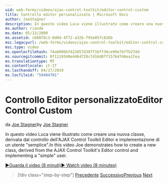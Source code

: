 ```yaml
---
uid: web-forms/videos/ajax-control-toolkit/editor-control-custom
title: Controllo editor personalizzato | Microsoft Docs
author: JoeStagner
description: In questo video Luca viene illustrato come creare una nuova classe, derivata dal controllo dell'AJAX Control Toolkit Editor e implementazione di un utente "semplice".
ms.author: riande
ms.date: 05/13/2009
ms.assetid: c688f8c3-0d0d-4ff2-a32b-f93e05fc826b
msc.legacyurl: /web-forms/videos/ajax-control-toolkit/editor-control-custom
msc.type: video
ms.openlocfilehash: 74ab096bf422057d397f1bff36ce99e7bffb27dd
ms.sourcegitcommit: 0f1119340e4464720cfd16d0ff15764746ea1fea
ms.translationtype: MT
ms.contentlocale: it-IT
ms.lasthandoff: 04/17/2019
ms.locfileid: "59404701"
---
```

# <a name="editor-control-custom"></a><span data-ttu-id="f9f5f-103">Controllo Editor personalizzato</span><span class="sxs-lookup"><span data-stu-id="f9f5f-103">Editor Control Custom</span></span>

<span data-ttu-id="f9f5f-104">da [Joe Stagner](https://github.com/JoeStagner)</span><span class="sxs-lookup"><span data-stu-id="f9f5f-104">by [Joe Stagner](https://github.com/JoeStagner)</span></span>

<span data-ttu-id="f9f5f-105">In questo video Luca viene illustrato come creare una nuova classe, derivata dal controllo dell'AJAX Control Toolkit Editor e implementazione di un utente "semplice".</span><span class="sxs-lookup"><span data-stu-id="f9f5f-105">In this video Joe demonstrates how to create a new class, derived from the AJAX Control Toolkit's Editor control and implementing a "simple" user.</span></span>

[<span data-ttu-id="f9f5f-106">&#9654;Guarda il video (8 minuti)</span><span class="sxs-lookup"><span data-stu-id="f9f5f-106">&#9654; Watch video (8 minutes)</span></span>](https://channel9.msdn.com/Blogs/ASP-NET-Site-Videos/editor-control-custom)

> [!div class="step-by-step"]
> <span data-ttu-id="f9f5f-107">[Precedente](editor-control.md)
> [Successivo](create-a-new-custom-extender.md)</span><span class="sxs-lookup"><span data-stu-id="f9f5f-107">[Previous](editor-control.md)
[Next](create-a-new-custom-extender.md)</span></span>
